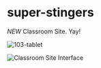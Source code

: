# super-stingers
*NEW* Classroom Site.  Yay!


![103-tablet](https://user-images.githubusercontent.com/44883733/54647699-ec737a80-4a79-11e9-8c80-34120ba63c5b.png)

![Classroom Site Interface](https://user-images.githubusercontent.com/44883733/54647448-e4ffa180-4a78-11e9-9ab0-2e6616ea3638.png)
